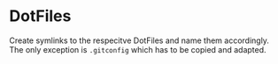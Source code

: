 # DotFiles

Create symlinks to the respecitve DotFiles and name them accordingly.<br>
The only exception is `.gitconfig` which has to be copied and adapted.
